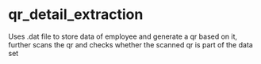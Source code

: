 # qr_detail_extraction
Uses .dat file to store data of employee and generate a qr based on it, further scans the qr and checks whether the scanned qr is part of the data set
